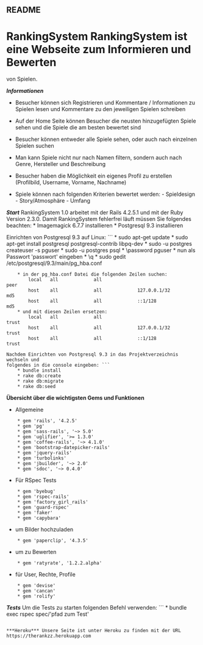 ## README

# RankingSystem RankingSystem ist eine Webseite zum Informieren und Bewerten
von Spielen.

***Informationen***
*   Besucher können sich Registrieren und Kommentare / Informationen zu
    Spielen lesen und Kommentare zu den jeweiligen Spielen schreiben
*   Auf der Home Seite können Besucher die neusten hinzugefügten Spiele sehen
    und die Spiele die am besten bewertet sind
*   Besucher können entweder alle Spiele sehen, oder auch nach einzelnen
    Spielen suchen

*   Man kann Spiele nicht nur nach Namen filtern, sondern auch nach Genre,
    Hersteller und Beschreibung

*   Besucher haben die Möglichkeit ein eigenes Profil zu erstellen
    (Profilbild, Username, Vorname, Nachname)

*   Spiele können nach folgenden Kriterien bewertet werden:
        - Spieldesign
        - Story/Atmosphäre
        - Umfang


***Start*** RankingSystem 1.0 arbeitet mit der Rails 4.2.5.1 und mit der Ruby
Version 2.3.0. Damit RankingSystem fehlerfrei läuft müssen Sie folgendes
beachten:
    * Imagemagick 6.7.7 installieren
    * Postgresql 9.3 installieren

Einrichten von Postgresql 9.3 auf Linux: ```
    * sudo apt-get update
    * sudo apt-get install postgresql postgresql-contrib libpq-dev
    * sudo -u postgres createuser -s pguser
    * sudo -u postgres psql
    * \password pguser
    * nun als Passwort 'passwort' eingeben
    * \q
    * sudo gedit /etc/postgresql/9.3/main/pg_hba.conf

```
    * in der pg_hba.conf Datei die folgenden Zeilen suchen:
        local   all             all                                     peer
        host    all             all             127.0.0.1/32            md5
        host    all             all             ::1/128                 md5
    * und mit diesen Zeilen ersetzen:
        local   all             all                                     trust
        host    all             all             127.0.0.1/32            trust
        host    all             all             ::1/128                 trust

Nachdem Einrichten von Postgresql 9.3 in das Projektverzeichnis wechseln und
folgendes in die console eingeben: ```
    * bundle install
    * rake db:create
    * rake db:migrate
    * rake db:seed

```

**Übersicht über die wichtigsten Gems und Funktionen**
*   Allgemeine

```
    * gem 'rails', '4.2.5'
    * gem 'pg'
    * gem 'sass-rails', '~> 5.0'
    * gem 'uglifier', '>= 1.3.0'
    * gem 'coffee-rails', '~> 4.1.0'
    * gem 'bootstrap-datepicker-rails'
    * gem 'jquery-rails'
    * gem 'turbolinks'
    * gem 'jbuilder', '~> 2.0'
    * gem 'sdoc', '~> 0.4.0'

```

*   Für RSpec Tests

```
    * gem 'byebug'
    * gem 'rspec-rails'
    * gem 'factory_girl_rails'
    * gem 'guard-rspec'
    * gem 'faker'
    * gem 'capybara'

```

*   um Bilder hochzuladen

```
    * gem 'paperclip', '4.3.5'

```

*   um zu Bewerten

```
    * gem 'ratyrate', '1.2.2.alpha'

```

*   für User, Rechte, Profile

```
    * gem 'devise'
    * gem 'cancan'
    * gem 'rolify'

```

***Tests*** Um die Tests zu starten folgenden Befehl verwenden: ```
    * bundle exec rspec spec/'pfad zum Test'

``` Alle Tests sind also im spec Ordner.

***Heroku*** Unsere Seite ist unter Heroku zu finden mit der URL
https://therankzz.herokuapp.com


